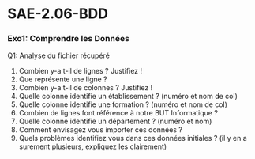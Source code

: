 # SAE-2.06-BDD

### Exo1: Comprendre les Données
Q1: Analyse du fichier récupéré
  1. Combien y-a t-il de lignes ? Justifiez !
  2. Que représente une ligne ? 
  3. Combien y-a t-il de colonnes ? Justifiez ! 
  4. Quelle colonne identifie un établissement ? (numéro et nom de col) 
  5. Quelle colonne identifie une formation ? (numéro et nom de col) 
  6. Combien de lignes font référence à notre BUT Informatique ? 
  7. Quelle colonne identifie un département ? (numéro et nom)
  8. Comment envisagez vous importer ces données ? 
  9. Quels problèmes identifiez vous dans ces données initiales ? (il y en a surement plusieurs, expliquez les clairement)


